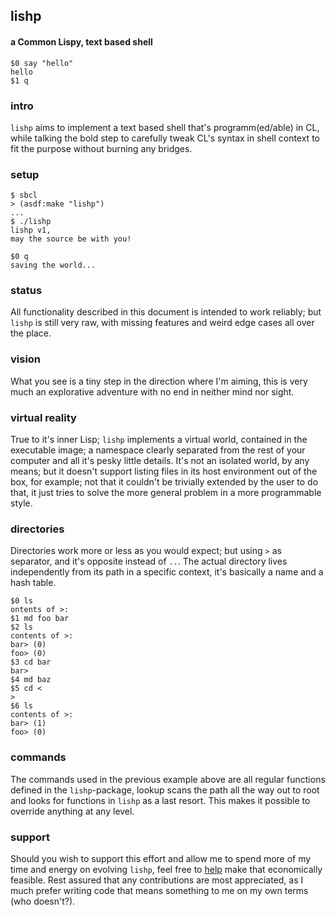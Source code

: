 ## lishp
#### a Common Lispy, text based shell

```
$0 say "hello"
hello
$1 q
```

### intro
```lishp``` aims to implement a text based shell that's programm(ed/able) in CL, while talking the bold step to carefully tweak CL's syntax in shell context to fit the purpose without burning any bridges.

### setup

```
$ sbcl
> (asdf:make "lishp")
...
$ ./lishp
lishp v1,
may the source be with you!

$0 q
saving the world...
```

### status
All functionality described in this document is intended to work reliably; but `lishp` is still very raw, with missing features and weird edge cases all over the place.

### vision
What you see is a tiny step in the direction where I'm aiming, this is very much an explorative adventure with no end in neither mind nor sight.

### virtual reality
True to it's inner Lisp; `lishp` implements a virtual world, contained in the executable image; a namespace clearly separated from the rest of your computer and all it's pesky little details. It's not an isolated world, by any means; but it doesn't support listing files in its host environment out of the box, for example; not that it couldn't be trivially extended by the user to do that, it just tries to solve the more general problem in a more programmable style.

### directories
Directories work more or less as you would expect; but using `>` as separator, and it's opposite instead of `..`.
The actual directory lives independently from its path in a specific context, it's basically a name and a hash table.

```
$0 ls
ontents of >:
$1 md foo bar
$2 ls
contents of >:
bar> (0)
foo> (0)
$3 cd bar
bar>
$4 md baz
$5 cd <
>
$6 ls
contents of >:
bar> (1)
foo> (0)
```

### commands
The commands used in the previous example above are all regular functions defined in the `lishp`-package, lookup scans the path all the way out to root and looks for functions in `lishp` as a last resort. This makes it possible to override anything at any level.

### support
Should you wish to support this effort and allow me to spend more of my time and energy on evolving `lishp`, feel free to [help](https://liberapay.com/andreas7/donate) make that economically feasible. Rest assured that any contributions are most appreciated, as I much prefer writing code that means something to me on my own terms (who doesn't?).